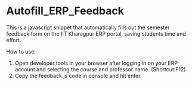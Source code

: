 # Autofill_ERP_Feedback
This is a  javascript snippet that automatically fills out the semester feedback form on the IIT Kharagpur ERP portal, saving students time and effort. 

How to use: 
1. Open developer tools in your browser after logging in on your ERP account and selecting the course and professor name. (Shortcut:F12)
2. Copy the feedback.js code in console and hit enter.


